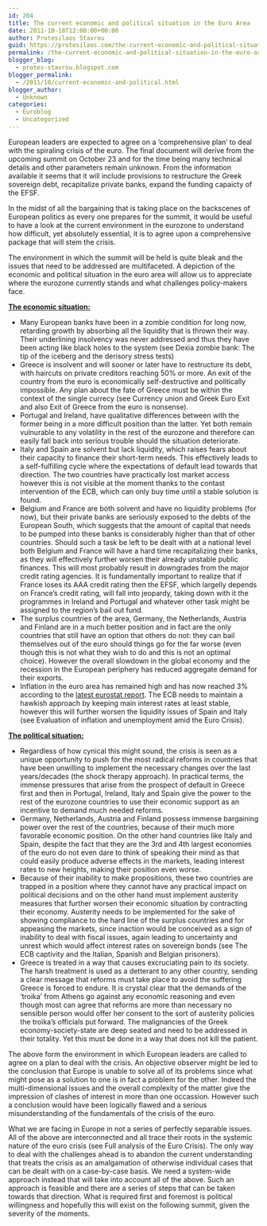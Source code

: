 ```yaml
---
id: 204
title: The current economic and political situation in the Euro Area
date: 2011-10-18T12:00:00+00:00
author: Protesilaos Stavrou
guid: https://protesilaos.com/the-current-economic-and-political-situation-in-the-euro-area/
permalink: /the-current-economic-and-political-situation-in-the-euro-area/
blogger_blog:
  - protes-stavrou.blogspot.com
blogger_permalink:
  - /2011/10/current-economic-and-political.html
blogger_author:
  - Unknown
categories:
  - Euroblog
  - Uncategorized
---
```

European leaders are expected to agree on a &#8216;comprehensive plan&#8217; to deal with the spiraling crisis of the euro. The final document will derive from the upcoming summit on October 23 and for the time being many technical details and other parameters remain unknown. From the information available it seems that it will include provisions to restructure the Greek sovereign debt, recapitalize private banks, expand the funding capaicty of the EFSF. 

In the midst of all the bargaining that is taking place on the backscenes of European politics as every one prepares for the summit, it would be useful to have a look at the current environment in the eurozone to understand how difficult, yet absolutely essential, it is to agree upon a comprehensive package that will stem the crisis.

The environment in which the summit will be held is quite bleak and the issues that need to be addressed are multifaceted. A depiction of the economic and political situation in the euro area will allow us to appreciate where the eurozone currently stands and what challenges policy-makers face.

**<u>The economic situation:</u>** 

  * Many European banks have been in a zombie condition for long now, retarding growth by absorbing all the liquidity that is thrown their way. Their underlining insolvency was never addressed and thus they have been acting like black holes to the system (see Dexia zombie bank: The tip of the iceberg and the derisory stress tests)
  * Greece is insolvent and will sooner or later have to restructure its debt, with haircuts on private creditors reaching 50% or more. An exit of the country from the euro is economically self-destructive and politically impossible. Any plan about the fate of Greece must be within the context of the single currecy (see <span class="headline"></span>Currency union and Greek Euro Exit and also <span class="headline"></span>Exit of Greece from the euro is nonsense).
  * Portugal and Ireland, have qualitative differences between with the former being in a more difficult position than the latter. Yet both remain vulnurable to any volatility in the rest of the eurozone and therefore can easily fall back into serious trouble should the situation deteriorate.
  * Italy and Spain are solvent but lack liquidity, which raises fears about their capacity to finance their short-term needs. This effectively leads to a self-fulfilling cycle where the expectations of default lead towards that direction. The two countries have practically lost market access however this is not visible at the moment thanks to the contast intervention of the ECB, which can only buy time until a stable solution is found.
  * Belgium and France are both solvent and have no liquidity problems (for now), but their private banks are seriously exposed to the debts of the European South, which suggests that the amount of capital that needs to be pumped into these banks is considerably higher than that of other countries. Should such a task be left to be dealt with at a national level both Belgium and France will have a hard time recapitalizing their banks, as they will effectively further worsen their already unstable public finances. This will most probably result in downgrades from the major credit rating agencies. It is fundamentally important to realize that if France loses its AAA credit rating then the EFSF, which largelly depends on France&#8217;s credit rating, will fall into jeopardy, taking down with it the programmes in Ireland and Portugal and whatever other task might be assigned to the region&#8217;s bail out fund.
  * The surplus countries of the area, Germany, the Netherlands, Austria and Finland are in a much better position and in fact are the only countries that still have an option that others do not: they can bail themselves out of the euro should things go for the far worse (even though this is not what they wish to do and this is not an optimal choice). However the overall slowdown in the global economy and the recession in the European periphery has reduced aggregate demand for their exports.
  * Inflation in the euro area has remained high and has now reached 3% according to the [latest eurostat report](http://epp.eurostat.ec.europa.eu/cache/ITY_PUBLIC/2-14102011-BP/EN/2-14102011-BP-EN.PDF). The ECB needs to maintain a hawkish approach by keeping main interest rates at least stable, however this will further worsen the liquidity issues of Spain and Italy (see Evaluation of inflation and unemployment amid the Euro Crisis).

**<u>The political situation:</u>** 

  * Regardless of how cynical this might sound, the crisis is seen as a unique opportunity to push for the most radical reforms in countries that have been unwilling to implement the necessary changes over the last years/decades (the shock therapy approach). In practical terms, the immense pressures that arise from the prospect of default in Greece first and then in Portugal, Ireland, Italy and Spain give the power to the rest of the eurozone countries to use their economic support as an incentive to demand much needed reforms.
  * Germany, Netherlands, Austria and Finland possess immense bargaining power over the rest of the countries, because of their much more favorable economic position. On the other hand countries like Italy and Spain, despite the fact that they are the 3rd and 4th largest economies of the euro do not even dare to think of speaking their mind as that could easily produce adverse effects in the markets, leading interest rates to new heights, making their position even worse.
  * Because of their inability to make propositions, these two countries are trapped in a position where they cannot have any practical impact on political decisions and on the other hand must implement austerity measures that further worsen their economic situation by contracting their economy. Austerity needs to be implemented for the sake of showing compliance to the hard line of the surplus countries and for appeasing the markets, since inaction would be conceived as a sign of inability to deal with fiscal issues, again leading to uncertainty and unrest which would affect interest rates on sovereign bonds (see The ECB captivity and the Italian, Spanish and Belgian prisoners).
  * Greece is treated in a way that causes excruciating pain to its society. The harsh treatment is used as a detterant to any other country, sending a clear message that reforms must take place to avoid the suffering Greece is forced to endure. It is crystal clear that the demands of the &#8216;troika&#8217; from Athens go against any economic reasoning and even though most can agree that reforms are more than necessary no sensible person would offer her consent to the sort of austerity policies the troika&#8217;s officials put forward. The malignancies of the Greek economy-society-state are deep seated and need to be addressed in their totality. Yet this must be done in a way that does not kill the patient.

The above form the environment in which European leaders are called to agree on a plan to deal with the crisis. An objective observer might be led to the conclusion that Europe is unable to solve all of its problems since what might pose as a solution to one is in fact a problem for the other. Indeed the multi-dimensional issues and the overall complexity of the matter give the impression of clashes of interest in more than one occassion. However such a conclusion would have been logically flawed and a serious misunderstanding of the fundamentals of the crisis of the euro. 

What we are facing in Europe in not a series of perfectly separable issues. All of the above are interconnected and all trace their roots in the systemic nature of the euro crisis (see Full analysis of the Euro Crisis). The only way to deal with the challenges ahead is to abandon the current understanding that treats the crisis as an amalgamation of otherwise individual cases that can be dealt with on a case-by-case basis. We need a system-wide approach instead that will take into account all of the above. Such an approach is feasible and there are a series of steps that can be taken towards that direction. What is required first and foremost is political willingness and hopefully this will exist on the following summit, given the severity of the moments.